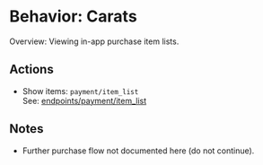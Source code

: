 # Behavior: Carats

Overview: Viewing in-app purchase item lists.

## Actions

- Show items: `payment/item_list`  
   See: [endpoints/payment/item_list](../endpoints/payment/item_list/README.md)

## Notes

- Further purchase flow not documented here (do not continue).
